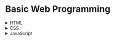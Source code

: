 # Basic Web Programming

<details>
    <summary>
        HTML
    </summary>

- [HTML](https://github.com/BangYunseo/TIL/tree/main/Language/Web/HTML)

</details>

<details>
    <summary>
        CSS
    </summary>
 
- [CSS](https://github.com/BangYunseo/TIL/tree/main/Language/Web/CSS)

</details>

<details>
    <summary>
        JavaScript
    </summary>

- [JavaScript](https://github.com/BangYunseo/TIL/tree/main/Language/Web/JavaScript)

</details>
